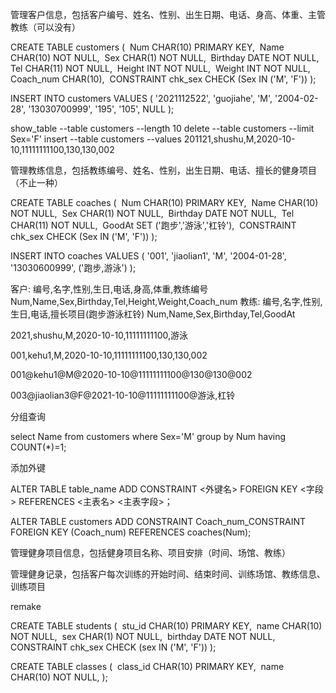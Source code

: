 管理客户信息，包括客户编号、姓名、性别、出生日期、电话、身高、体重、主管教练（可以没有）

 

 

CREATE TABLE customers (
​    Num CHAR(10) PRIMARY KEY,
​    Name CHAR(10) NOT NULL,
​    Sex CHAR(1) NOT NULL,
​    Birthday DATE NOT NULL,
​    Tel CHAR(11) NOT NULL,
​    Height INT NOT NULL,
​    Weight INT NOT NULL,
​    Coach_num CHAR(10),
​    CONSTRAINT chk_sex CHECK (Sex IN ('M', 'F'))
);

 

INSERT INTO customers
VALUES (
'2021112522',
'guojiahe',
'M',
'2004-02-28',
'13030700999',
'195',
'105',
NULL
);

 show_table --table customers --length 10
delete --table customers --limit Sex='F'
 insert --table customers --values 201121,shushu,M,2020-10-10,11111111100,130,130,002




管理教练信息，包括教练编号、姓名、性别，出生日期、电话、擅⻓的健身项目（不止一种）

CREATE TABLE coaches (
​    Num CHAR(10) PRIMARY KEY,
​    Name CHAR(10) NOT NULL,
​    Sex CHAR(1) NOT NULL,
​    Birthday DATE NOT NULL,
​    Tel CHAR(11) NOT NULL,
​    GoodAt SET ('跑步','游泳','杠铃'),
​    CONSTRAINT chk_sex CHECK (Sex IN ('M', 'F'))
);

 INSERT INTO coaches
VALUES (
'001',
'jiaolian1',
'M',
'2004-01-28',
'13030600999',
('跑步,游泳')
);

客户: 编号,名字,性别,生日,电话,身高,体重,教练编号
​         Num,Name,Sex,Birthday,Tel,Height,Weight,Coach_num
教练: 编号,名字,性别,生日,电话,擅长项目(跑步游泳杠铃)
​         Num,Name,Sex,Birthday,Tel,GoodAt

2021,shushu,M,2020-10-10,11111111100,游泳



001,kehu1,M,2020-10-10,11111111100,130,130,002



001@kehu1@M@2020-10-10@11111111100@130@130@002

003@jiaolian3@F@2021-10-10@11111111100@游泳,杠铃


分组查询

select Name from customers where Sex='M'  group by Num having COUNT(*)=1;



添加外键

ALTER TABLE table_name ADD CONSTRAINT <外键名> FOREIGN KEY <字段> REFERENCES <主表名> <主表字段>；

ALTER TABLE customers ADD CONSTRAINT Coach_num_CONSTRAINT FOREIGN KEY (Coach_num)  REFERENCES coaches(Num);





管理健身项目信息，包括健身项目名称、项目安排（时间、场馆、教练）

 

 

管理健身记录，包括客户每次训练的开始时间、结束时间、训练场馆、教练信息、训练项目

 













remake

CREATE TABLE students (
​    stu_id CHAR(10) PRIMARY KEY,
​    name CHAR(10) NOT NULL,
​    sex CHAR(1) NOT NULL, 
​    birthday DATE NOT NULL,
​    CONSTRAINT chk_sex CHECK (sex IN ('M', 'F'))
);

CREATE TABLE classes (
​    class_id CHAR(10) PRIMARY KEY,
​    name CHAR(10) NOT NULL,
);

